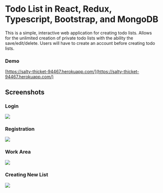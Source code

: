 # Todo List in React, Redux, Typescript, Bootstrap, and MongoDB

This is a simple, interactive web application for creating todo lists. Allows for the unlimited creation of private todo lists with the ability the save/edit/delete. Users will have to create an account before creating todo lists. 

### Demo

[https://salty-thicket-94467.herokuapp.com/](https://salty-thicket-94467.herokuapp.com/)

## Screenshots

### Login

![](https://user-images.githubusercontent.com/17861851/69931773-5784a600-147d-11ea-9f12-02d780827886.png)

### Registration

![](https://user-images.githubusercontent.com/17861851/69931778-5a7f9680-147d-11ea-8914-c0c43596ce9c.png)

### Work Area

![](https://user-images.githubusercontent.com/17861851/69931780-5bb0c380-147d-11ea-9aac-8e6f16daca96.png)

### Creating New List

![](https://user-images.githubusercontent.com/17861851/69931783-5ce1f080-147d-11ea-8409-0a8b56fda216.png)
